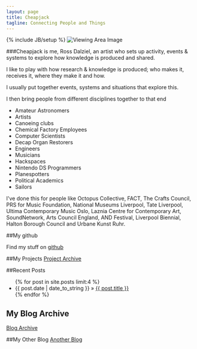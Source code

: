 ```yaml
---
layout: page
title: Cheapjack
tagline: Connecting People and Things 
---
```

{% include JB/setup %}
![Viewing Area Image](http://33.media.tumblr.com/fd1af59a2d9c5b5bbaa92467c8218b1a/tumblr_inline_mte05um05M1qa02bl.jpg)

###Cheapjack is me, Ross Dalziel, an artist who sets up activity, events & systems to explore how knowledge is produced and shared. 

I like to play with how research & knowledge is produced; who makes it, receives it, where they make it and how. 

I usually put together events, systems and situations that explore this.

I then bring people from different disciplines together to that end 

 * Amateur Astronomers
 * Artists
 * Canoeing clubs
 * Chemical Factory Employees
 * Computer Scientists
 * Decap Organ Restorers 
 * Engineers
 * Musicians
 * Hackspaces
 * Nintendo DS Programmers
 * Planespotters
 * Political Academics
 * Sailors

I've done this for people like Octopus Collective, FACT, The Crafts Council, PRS for Music Foundation, National Museums Liverpool, Tate Liverpool, Ultima Contemporary Music Oslo, Laznia Centre for Contemporary Art, SoundNetwork, Arts Council England, AND Festival, Liverpool Biennial, Halton Borough Council and Urbane Kunst Ruhr.

##My github

Find my stuff on [github](https://github.com/cheapjack)

##My Projects
[Project Archive](/pages.html)

##Recent Posts

<ul class="posts">
  {% for post in site.posts limit:4 %}
    <li><span>{{ post.date | date_to_string }}</span> &raquo; <a href="{{ BASE_PATH }}{{ post.url }}">{{ post.title }}</a></li>
  {% endfor %}
</ul>

## My Blog Archive
[Blog Archive](/archive.html)

##My Other Blog
[Another Blog](http://cheapjack.tumblr.com)
